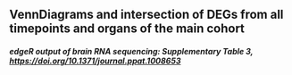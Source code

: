 ## VennDiagrams and intersection of DEGs from all timepoints and organs of the main cohort 

##### edgeR output of brain RNA sequencing: Supplementary Table 3, https://doi.org/10.1371/journal.ppat.1008653

